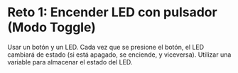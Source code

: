 # Reto 1: Encender LED con pulsador (Modo Toggle)
Usar un botón y un LED.
Cada vez que se presione el botón, el LED cambiará de estado (si está apagado, se enciende, y viceversa).
Utilizar una variable para almacenar el estado del LED.

